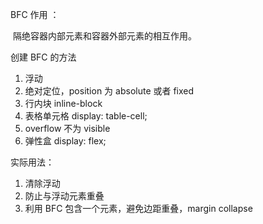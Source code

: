 
BFC 作用 ：

​	隔绝容器内部元素和容器外部元素的相互作用。

创建 BFC 的方法

1. 浮动
2. 绝对定位，position 为 absolute 或者 fixed
3. 行内块 inline-block
4. 表格单元格 display: table-cell;
5. overflow 不为 visible
6. 弹性盒 display: flex;

实际用法：

1. 清除浮动
2. 防止与浮动元素重叠
3. 利用 BFC 包含一个元素，避免边距重叠，margin collapse
